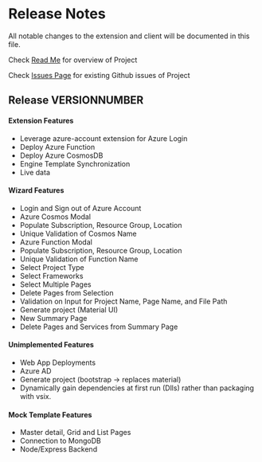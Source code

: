 # Release Notes

All notable changes to the extension and client will be documented in this file.

Check [Read Me](https://github.com/Microsoft/WebTemplateStudio/blob/master/README.md/) for overview of Project

Check [Issues Page](https://github.com/Microsoft/WebTemplateStudio/issues/) for existing Github issues of Project


## Release __VERSIONNUMBER__

#### Extension Features
- Leverage azure-account extension for Azure Login
- Deploy Azure Function
- Deploy Azure CosmosDB
- Engine Template Synchronization
- Live data

#### Wizard Features
- Login and Sign out of Azure Account
- Azure Cosmos Modal
- Populate Subscription, Resource Group, Location
- Unique Validation of Cosmos Name
- Azure Function Modal
- Populate Subscription, Resource Group, Location
- Unique Validation of Function Name
- Select Project Type
- Select Frameworks
- Select Multiple Pages
- Delete Pages from Selection
- Validation on Input for Project Name, Page Name, and File Path
- Generate project (Material UI)
- New Summary Page
- Delete Pages and Services from Summary Page

#### Unimplemented Features
- Web App Deployments
- Azure AD 
- Generate project (bootstrap -> replaces material) 
- Dynamically gain dependencies at first run (Dlls) rather than packaging with vsix. 

#### Mock Template Features
- Master detail, Grid and List Pages 
- Connection to MongoDB 
- Node/Express Backend 
